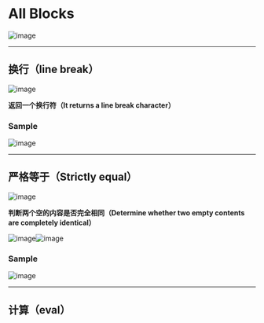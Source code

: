 # All Blocks
![image](https://github.com/user-attachments/assets/178ebf65-20b9-4447-8cc4-acb967e04a81)

---

## 换行（line break）
![image](https://github.com/user-attachments/assets/bbe32d6c-a472-4aed-8bc5-0cadf6e79726)

**返回一个换行符（It returns a line break character）**
### Sample
![image](https://github.com/user-attachments/assets/d5e6867a-db01-4fc1-b204-3ca44286e5e0)

---

## 严格等于（Strictly equal）
![image](https://github.com/user-attachments/assets/6f7ad8d3-c601-4b89-b7fa-a3b74b969b59)

**判断两个空的内容是否完全相同（Determine whether two empty contents are completely identical）**

![image](https://github.com/user-attachments/assets/da64569c-3972-48b9-ab12-3b03c4972165)![image](https://github.com/user-attachments/assets/5135b3ad-5634-41b8-8dc2-f0e768ebef7c)
### Sample
![image](https://github.com/user-attachments/assets/f2716c72-fd6b-4034-a3e4-06d6829dff09)

---

## 计算（eval）
